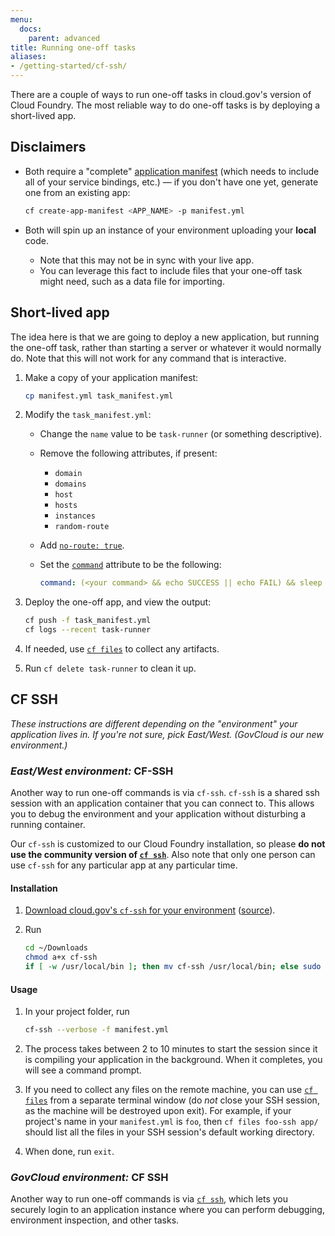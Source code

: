 ```yaml
---
menu:
  docs:
    parent: advanced
title: Running one-off tasks
aliases:
- /getting-started/cf-ssh/
---
```


There are a couple of ways to run one-off tasks in cloud.gov's version of Cloud Foundry. The most reliable way to do one-off tasks is by deploying a short-lived app.

## Disclaimers

* Both require a "complete" [application manifest](http://docs.cloudfoundry.org/devguide/deploy-apps/manifest.html) (which needs to include all of your service bindings, etc.) &mdash; if you don't have one yet, generate one from an existing app:

    ```bash
    cf create-app-manifest <APP_NAME> -p manifest.yml
    ```

* Both will spin up an instance of your environment uploading your **local** code.
    * Note that this may not be in sync with your live app.
    * You can leverage this fact to include files that your one-off task might need, such as a data file for importing.

## Short-lived app

The idea here is that we are going to deploy a new application, but running the one-off task, rather than starting a server or whatever it would normally do. Note that this will not work for any command that is interactive.

1. Make a copy of your application manifest:

    ```bash
    cp manifest.yml task_manifest.yml
    ```

1. Modify the `task_manifest.yml`:
    * Change the `name` value to be `task-runner` (or something descriptive).
    * Remove the following attributes, if present:
        * `domain`
        * `domains`
        * `host`
        * `hosts`
        * `instances`
        * `random-route`
    * Add [`no-route: true`](https://docs.cloudfoundry.org/devguide/deploy-apps/manifest.html#no-route).
    * Set the [`command`](https://docs.cloudfoundry.org/devguide/deploy-apps/manifest.html#start-commands) attribute to be the following:

        ```yaml
        command: (<your command> && echo SUCCESS || echo FAIL) && sleep infinity
        ```

1. Deploy the one-off app, and view the output:

    ```bash
    cf push -f task_manifest.yml
    cf logs --recent task-runner
    ```

1. If needed, use [`cf files`][] to collect any artifacts.
1. Run `cf delete task-runner` to clean it up.

## CF SSH

*These instructions are different depending on the "environment" your application lives in. If you're not sure, pick East/West. (GovCloud is our new environment.)*

### *East/West environment:* CF-SSH

Another way to run one-off commands is via `cf-ssh`. `cf-ssh` is a shared ssh session with an application container that you can connect to. This allows you to debug the environment and your application without disturbing a running container.

Our `cf-ssh` is customized to our Cloud Foundry installation, so please **do not use the community version of [`cf ssh`](https://docs.cloudfoundry.org/devguide/deploy-apps/ssh-apps.html)**. Also note that only one person can use `cf-ssh` for any particular app at any particular time.

#### Installation

1. [Download cloud.gov's `cf-ssh` for your environment](https://github.com/18F/cf-ssh/releases/) ([source](https://github.com/18F/cf-ssh/tree/18f)).
1. Run

    ```bash
    cd ~/Downloads
    chmod a+x cf-ssh
    if [ -w /usr/local/bin ]; then mv cf-ssh /usr/local/bin; else sudo mv cf-ssh /usr/local/bin; fi
    ```

#### Usage

1. In your project folder, run

    ```bash
    cf-ssh --verbose -f manifest.yml
    ```

1. The process takes between 2 to 10 minutes to start the session since it is compiling your application in the background. When it completes, you will see a command prompt.

1. If you need to collect any files on the remote machine, you can use [`cf files`][] from a separate terminal window (do *not* close your SSH session, as the machine will be destroyed upon exit). For example, if your project's name in your `manifest.yml` is `foo`, then `cf files foo-ssh app/` should list all the files in your SSH session's default working directory.

1. When done, run `exit`.

[`cf files`]: http://cli.cloudfoundry.org/en-US/cf/files.html


### *GovCloud environment:* CF SSH

Another way to run one-off commands is via [`cf ssh`](https://docs.cloudfoundry.org/devguide/deploy-apps/ssh-apps.html#ssh-command), which lets you securely login to an application instance where you can perform debugging, environment inspection, and other tasks.
